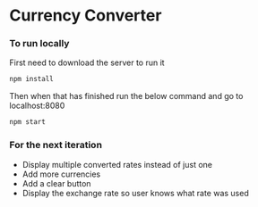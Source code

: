 # Currency Converter

### To run locally
First need to download the server to run it
```bash
npm install
```
Then when that has finished run the below command and go to localhost:8080
```bash
npm start
```

### For the next iteration
* Display multiple converted rates instead of just one
* Add more currencies
* Add a clear button
* Display the exchange rate so user knows what rate was used
